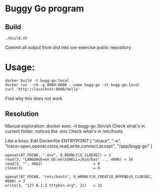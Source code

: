 # Buggy Go program

## Build
```
./build.sh
```
Commit all output from dist into sre-exercise public repository


# Usage:


```
docker build -t bugg-go:local .
docker run --rm -p 8080:8080 --name bugg-go -it bugg-go:local
curl 'http://localhost:8080/hello'
```

Find why this does not work


## Resolution

Manual exploration:
docker exec -it bugg-go /bin/sh
Check what's in current folder, notices the .env
Check what's in /etc/hosts

Like a boss: Edit Dockerfile
ENTRYPOINT [ "strace", "-e", "trace=open,openat,close,read,write,connect,accept", "/app/bugg-go" ]
```
openat(AT_FDCWD, ".env", O_RDONLY|O_CLOEXEC) = 3
read(3, "LANGUAGE=en_US:en\nSHELL=/bin/bas"..., 4096) = 34
read(3, "", 4062)                       = 0
close(3)                                = 0

openat(AT_FDCWD, "/etc/hosts", O_WRONLY|O_CREAT|O_APPEND|O_CLOEXEC, 0600) = 3
write(3, "127.0.1.2 httpbin.org", 21)   = 21
```
